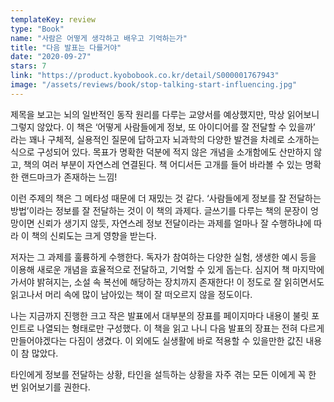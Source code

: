 ```yaml
---
templateKey: review
type: "Book"
name: "사람은 어떻게 생각하고 배우고 기억하는가"
title: "다음 발표는 다를거야"
date: "2020-09-27"
stars: 7
link: "https://product.kyobobook.co.kr/detail/S000001767943"
image: "/assets/reviews/book/stop-talking-start-influencing.jpg"
---
```

제목을 보고는 뇌의 일반적인 동작 원리를 다루는 교양서를 예상했지만, 막상 읽어보니 그렇지 않았다. 이 책은 ‘어떻게 사람들에게 정보, 또 아이디어를 잘 전달할 수 있을까’ 라는 꽤나 구체적, 실용적인 질문에 답하고자 뇌과학의 다양한 발견을 차례로 소개하는 식으로 구성되어 있다. 목표가 명확한 덕분에 적지 않은 개념을 소개함에도 산만하지 않고, 책의 여러 부분이 자연스레 연결된다. 책 어디서든 고개를 들어 바라볼 수 있는 명확한 랜드마크가 존재하는 느낌!

이런 주제의 책은 그 메타성 때문에 더 재밌는 것 같다. ‘사람들에게 정보를 잘 전달하는 방법’이라는 정보를 잘 전달하는 것이 이 책의 과제다. 글쓰기를 다루는 책의 문장이 엉망이면 신뢰가 생기지 않듯, 자연스레 정보 전달이라는 과제를 얼마나 잘 수행하냐에 따라 이 책의 신뢰도는 크게 영향을 받는다.

저자는 그 과제를 훌륭하게 수행한다. 독자가 참여하는 다양한 실험, 생생한 예시 등을 이용해 새로운 개념을 효율적으로 전달하고, 기억할 수 있게 돕는다. 심지어 책 마지막에 가서야 밝혀지는, 소설 속 복선에 해당하는 장치까지 존재한다! 이 정도로 잘 읽히면서도 읽고나서 머리 속에 많이 남아있는 책이 잘 떠오르지 않을 정도이다.

나는 지금까지 진행한 크고 작은 발표에서 대부분의 장표를 페이지마다 내용이 불릿 포인트로 나열되는 형태로만 구성했다. 이 책을 읽고 나니 다음 발표의 장표는 전혀 다르게 만들어야겠다는 다짐이 생겼다. 이 외에도 실생활에 바로 적용할 수 있을만한 값진 내용이 참 많았다.

타인에게 정보를 전달하는 상황, 타인을 설득하는 상황을 자주 겪는 모든 이에게 꼭 한 번 읽어보기를 권한다.